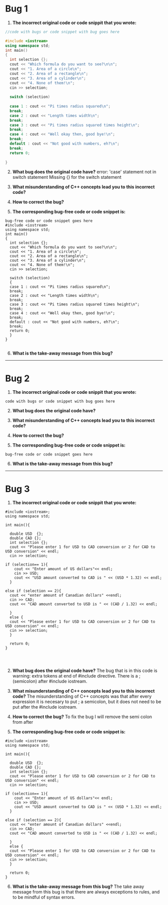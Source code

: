 # Bug 1

1. **The incorrect original code or code snippit that you wrote:**

``` cpp
//code with bugs or code snippet with bug goes here

#include <iostream>
using namespace std;
int main()
{
  int selection {};
  cout << "Which formula do you want to see?\n\n";
  cout << "1. Area of a circle\n";
  cout << "2. Area of a rectangle\n";
  cout << "3. Area of a cylinder\n";
  cout << "4. None of them!\n";
  cin >> selection;
  
  switch (selection)
  
  case 1 : cout << "Pi times radius squared\n";
  break;
  case 2 : cout << "Length times width\n";
  break;
  case 3 : cout << "Pi times radius squared times height\n";
  break;
  case 4 : cout << "Well okay then, good bye!\n";
  break;
  default : cout << "Not good with numbers, eh?\n";
  break;
  return 0;
  
}
```

2. **What bug does the original code have?** 
 error: 'case' statement not in switch statement
 Missing {} for the switch statement

3. **What misunderstanding of C++ concepts lead you to this incorrect code?**


4. **How to correct the bug?**


5. **The corresponding bug-free code or code snippet is:**

```
bug-free code or code snippet goes here
#include <iostream>
using namespace std;
int main()
{
  int selection {};
  cout << "Which formula do you want to see?\n\n";
  cout << "1. Area of a circle\n";
  cout << "2. Area of a rectangle\n";
  cout << "3. Area of a cylinder\n";
  cout << "4. None of them!\n";
  cin >> selection;
  
  switch (selection)
  {
  case 1 : cout << "Pi times radius squared\n";
  break;
  case 2 : cout << "Length times width\n";
  break;
  case 3 : cout << "Pi times radius squared times height\n";
  break;
  case 4 : cout << "Well okay then, good bye!\n";
  break;
  default : cout << "Not good with numbers, eh?\n";
  break;
  return 0;
  }
}
  
```

6. **What is the take-away message from this bug?**

---

# Bug 2

1. **The incorrect original code or code snippit that you wrote:**

```
code with bugs or code snippet with bug goes here

```

2. **What bug does the original code have?**

  

3. **What misunderstanding of C++ concepts lead you to this incorrect code?**

4. **How to correct the bug?**

5. **The corresponding bug-free code or code snippet is:**

```
bug-free code or code snippet goes here

```

6. **What is the take-away message from this bug?**

---

# Bug 3

1. **The incorrect original code or code snippit that you wrote:**

```
#include <iostream>;
using namespace std;

int main(){

  double USD  {};
  double CAD {};
  int selection {};
  cout << "Please enter 1 for USD to CAD conversion or 2 for CAD to USD conversion" << endl;
  cin >> selection;
  
if (selection== 1){
    cout << "Enter amount of US dollars"<< endl;
    cin >> USD;
    cout << "USD amount converted to CAD is " << (USD * 1.32) << endl;
  }

else if (selection == 2){
  cout << "enter amount of Canadian dollars" <<endl;
  cin >> CAD;
  cout << "CAD amount converted to USD is " << (CAD / 1.32) << endl;
  
  }
  else {
  cout << "Please enter 1 for USD to CAD conversion or 2 for CAD to USD conversion" << endl;
  cin >> selection;
  }
 
  return 0;
}
  
  


```

2. **What bug does the original code have?**
The bug that is in this code is warning: extra tokens at end of #include directive.
There is a ; (semicolon) after #include iostream.
  
3. **What misunderstanding of C++ concepts lead you to this incorrect code?**
The misunderstanding of C++ concepts was that after every expression it is necesary to put ; a semicolon, but it does not need to be put after the #include iostream.

4. **How to correct the bug?**
To fix the bug I will remove the semi colon from after <iostream>

5. **The corresponding bug-free code or code snippet is:**

```
#include <iostream>
using namespace std;

int main(){

  double USD  {};
  double CAD {};
  int selection {};
  cout << "Please enter 1 for USD to CAD conversion or 2 for CAD to USD conversion" << endl;
  cin >> selection;
  
if (selection== 1){
    cout << "Enter amount of US dollars"<< endl;
    cin >> USD;
    cout << "USD amount converted to CAD is " << (USD * 1.32) << endl;
  }

else if (selection == 2){
  cout << "enter amount of Canadian dollars" <<endl;
  cin >> CAD;
  cout << "CAD amount converted to USD is " << (CAD / 1.32) << endl;
  
  }
  else {
  cout << "Please enter 1 for USD to CAD conversion or 2 for CAD to USD conversion" << endl;
  cin >> selection;
  }
 
  return 0;
}

```

6. **What is the take-away message from this bug?**
The take away message from this bug is that there are always exceptions to rules, and to be mindful of syntax errors.
